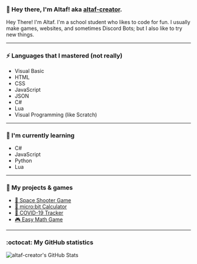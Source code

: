 ### 👋 Hey there, I'm Altaf! aka [altaf-creator](https://github.com/altaf-creator/).

Hey There! I'm Altaf.
I'm a school student who likes to code for fun. I usually make games, websites, and sometimes Discord Bots; but I also like to try new things.

---

### ⚡ Languages that I mastered (not really)
- Visual Basic
- HTML
- CSS
- JavaScript
- JSON
- C#
- Lua
- Visual Programming (like Scratch)

---

### 📖 I'm currently learning
- C#
- JavaScript
- Python
- Lua

---

### 🔧 My projects & games
- [🚀 Space Shooter Game](https://github.com/altaf-creator/Space-Shooter-Game)
- [🧮 micro:bit Calculator](https://github.com/altaf-creator/microbit-calculator)
- [🦠 COVID-19 Tracker](https://github.com/altaf-creator/covid-tracker)
- [🎮 Easy Math Game](https://github.com/altaf-creator/easy-math-game)

---

### :octocat: My GitHub statistics
![altaf-creator's GitHub Stats](https://github-readme-stats.vercel.app/api?username=altaf-creator&show_icons=true&icon_color=41b883&bg_color=DEG,fffefe,fcfcfc)
